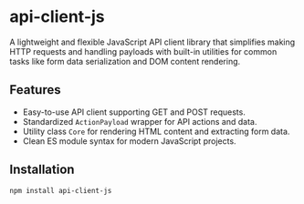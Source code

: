 # api-client-js

A lightweight and flexible JavaScript API client library that simplifies making HTTP requests
and handling payloads with built-in utilities for common tasks like form data serialization
and DOM content rendering.

## Features

- Easy-to-use API client supporting GET and POST requests.
- Standardized `ActionPayload` wrapper for API actions and data.
- Utility class `Core` for rendering HTML content and extracting form data.
- Clean ES module syntax for modern JavaScript projects.

## Installation

```bash
npm install api-client-js